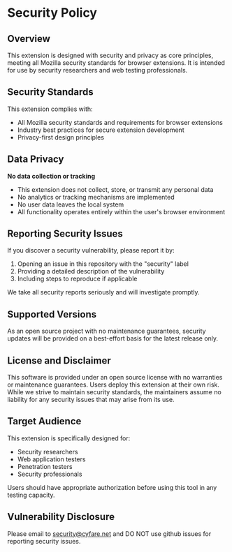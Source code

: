 # Security Policy

## Overview

This extension is designed with security and privacy as core principles, meeting all Mozilla security standards for browser extensions. It is intended for use by security researchers and web testing professionals.

## Security Standards

This extension complies with:
- All Mozilla security standards and requirements for browser extensions
- Industry best practices for secure extension development
- Privacy-first design principles

## Data Privacy

**No data collection or tracking**

- This extension does not collect, store, or transmit any personal data
- No analytics or tracking mechanisms are implemented
- No user data leaves the local system
- All functionality operates entirely within the user's browser environment

## Reporting Security Issues

If you discover a security vulnerability, please report it by:

1. Opening an issue in this repository with the "security" label
2. Providing a detailed description of the vulnerability
3. Including steps to reproduce if applicable

We take all security reports seriously and will investigate promptly.

## Supported Versions

As an open source project with no maintenance guarantees, security updates will be provided on a best-effort basis for the latest release only.

## License and Disclaimer

This software is provided under an open source license with no warranties or maintenance guarantees. Users deploy this extension at their own risk. While we strive to maintain security standards, the maintainers assume no liability for any security issues that may arise from its use.

## Target Audience

This extension is specifically designed for:
- Security researchers
- Web application testers
- Penetration testers
- Security professionals

Users should have appropriate authorization before using this tool in any testing capacity.

## Vulnerability Disclosure

Please email to security@cyfare.net and DO NOT use github issues for reporting security issues.
